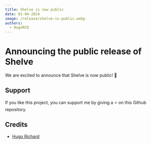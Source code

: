 ```yaml
---
title: Shelve is now public
date: 01-04-2024
image: /release/shelve-is-public.webp
authors:
  - HugoRCD
---
```


# Announcing the public release of Shelve

We are excited to announce that Shelve is now public! 🎉

## Support
If you like this project, you can support me by giving a ⭐️ on this Github repository.

## Credits
- [Hugo Richard](https://x.com/HugoRCD__)
